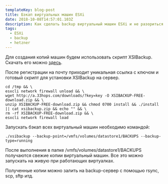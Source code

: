 ```yaml
---
templateKey: blog-post
title: Бэкап виртуальных машин ESXi
date: 2018-10-08T14:57:01.103Z
description: Как сделать backup виртуальный машин ESXi и не разориться.
tags:
  - ESXi
  - backup
  - hetzner
---
```

Для создания копий машин будем использовать скрипт XSIBackup. Скачать его можно [здесь](https://33hops.com/xsibackup-vmware-esxi-backup.html).

После регистрации на почту приходит уникальная ссылка с ключом и готовый скрипт для установки XSIBackup на сервер.
```
cd /tmp && \
esxcli network firewall unload && \
wget http://a.33hops.com/downloads/?key=key -O XSIBACKUP-FREE-download.zip && \
unzip XSIBACKUP-FREE-download.zip && chmod 0700 install && ./install || cat xsibackup.zip && echo "" && \
rm -rf XSIBACKUP-FREE-download.zip && \
esxcli network firewall load 
```
Запускать бэкап всех виртуальный машин необходимо командой:
```
./xsibackup --backup-point=/vmfs/volumes/datastore1/BACKUPS --backup-type=running
```

После выполнения в папке /vmfs/volumes/datastore1/BACKUPS получаются свежие копии виртуальный машин. Все это можно запускать на живую при работающих виртуалках.

Полученные копии можно залить на backup-сервер с помощью rsync, scp, sftp итд.
